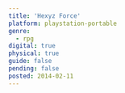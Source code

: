 ```yaml
---
title: 'Hexyz Force'
platform: playstation-portable
genre:
  - rpg
digital: true
physical: true
guide: false
pending: false
posted: 2014-02-11
---
```

